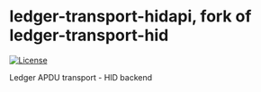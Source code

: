 # ledger-transport-hidapi, fork of ledger-transport-hid

[![License](https://img.shields.io/badge/License-Apache%202.0-blue.svg)](https://opensource.org/licenses/Apache-2.0)

Ledger APDU transport - HID backend
